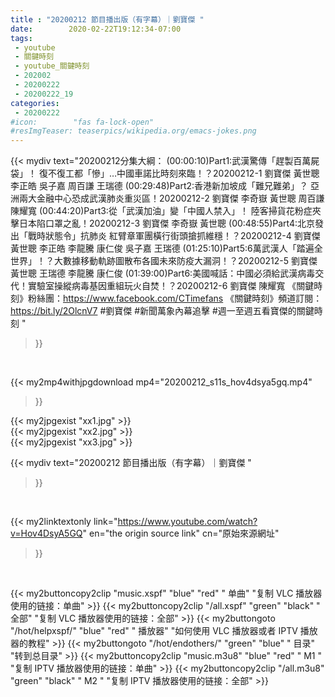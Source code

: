 ```yaml
---
title : "20200212 節目播出版（有字幕）｜劉寶傑 "
date:        2020-02-22T19:12:34-07:00
tags:
 - youtube
 - 關鍵時刻
 - youtube_關鍵時刻
 - 202002
 - 20200222
 - 20200222_19
categories:
 - 20200222
#icon:        "fas fa-lock-open"
#resImgTeaser: teaserpics/wikipedia.org/emacs-jokes.png
---
```


{{< mydiv text="20200212分集大綱：  (00:00:10)Part1:武漢驚傳「趕製百萬屍袋」！ 復不復工都「慘」…中國車諾比時刻來臨！？20200212-1 劉寶傑 黃世聰 李正皓 吳子嘉 周百謙 王瑞德  (00:29:48)Part2:香港新加坡成「難兄難弟」？ 亞洲兩大金融中心恐成武漢肺炎重災區！20200212-2 劉寶傑 李奇嶽 黃世聰 周百謙 陳耀寬  (00:44:20)Part3:從「武漢加油」變「中國人禁入」！ 陸客掃貨花粉症夾擊日本陷口罩之亂！20200212-3 劉寶傑 李奇嶽 黃世聰  (00:48:55)Part4:北京發出「戰時狀態令」抗肺炎 紅臂章軍團橫行街頭搶抓維穩！？20200212-4 劉寶傑 黃世聰 李正皓 李龍騰 康仁俊 吳子嘉 王瑞德  (01:25:10)Part5:6萬武漢人「踏遍全世界」！？大數據移動軌跡圖散布各國未來防疫大漏洞！？20200212-5 劉寶傑 黃世聰 王瑞德 李龍騰 康仁俊  (01:39:00)Part6:美國喊話：中國必須給武漢病毒交代！實驗室操縱病毒基因重組玩火自焚！？20200212-6 劉寶傑 陳耀寬  《關鍵時刻》粉絲團：https://www.facebook.com/CTimefans 《關鍵時刻》頻道訂閱：https://bit.ly/2OlcnV7  #劉寶傑 #新聞萬象內幕追擊 #週一至週五看寶傑的關鍵時刻 "
>}}
<br>


{{< my2mp4withjpgdownload mp4="20200212_s11s_hov4dsya5gq.mp4"
>}}

{{< my2jpgexist "xx1.jpg" >}}<br>
{{< my2jpgexist "xx2.jpg" >}}<br>
{{< my2jpgexist "xx3.jpg" >}}<br>



{{< mydiv text="20200212 節目播出版（有字幕）｜劉寶傑 "
>}}
<br>

{{< my2linktextonly link="https://www.youtube.com/watch?v=Hov4DsyA5GQ"
en="the origin source link" cn="原始來源網址"
>}}


<br>

{{< my2buttoncopy2clip "music.xspf"        "blue"   "red"    " 单曲"  "复制 VLC 播放器使用的链接：单曲" >}} {{< my2buttoncopy2clip "/all.xspf"         "green"  "black"  " 全部"  "复制 VLC 播放器使用的链接：全部" >}} {{< my2buttongoto      "/hot/helpxspf/"    "blue"   "red"    " 播放器" "如何使用 VLC 播放器或者 IPTV 播放器的教程" >}} {{< my2buttongoto      "/hot/endothers/"   "green"  "blue"   " 目录"   "转到总目录" >}} {{< my2buttoncopy2clip "music.m3u8"        "blue"   "red"    " M1 "    "复制 IPTV 播放器使用的链接：单曲" >}} {{< my2buttoncopy2clip "/all.m3u8"         "green"  "black"  " M2 "    "复制 IPTV 播放器使用的链接：全部" >}} 
